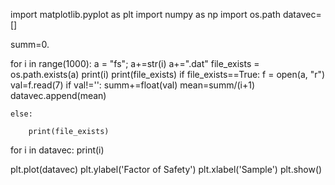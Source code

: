 import matplotlib.pyplot as plt
import numpy as np
import os.path
datavec=[]

summ=0.

for i in range(1000):
	a = "fs";
	a+=str(i)
	a+=".dat"
	file_exists = os.path.exists(a)
	print(i)
	print(file_exists)
	if file_exists==True:
		f = open(a, "r")
		val=f.read(7)
		if val!='':
			summ+=float(val)
			mean=summ/(i+1)
			datavec.append(mean)

	else:
		
		print(file_exists)
		
for i in datavec:
 print(i)
 
plt.plot(datavec)
plt.ylabel('Factor of Safety')
plt.xlabel('Sample')
plt.show()
